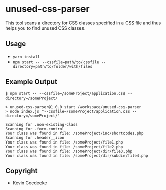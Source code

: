# unused-css-parser
This tool scans a directory for CSS classes specified in a CSS file and thus helps you to find unused CSS classes.

## Usage
- `yarn install`
- `npm start -- --cssfile=path/to/cssfile --directory=path/to/folder/with/files`

## Example Output

```
$ npm start -- --cssfile=/someProject/application.css --directory=/someProject/

> unused-css-parser@1.0.0 start /workspace/unused-css-parser
> node index.js "--cssfile=/someProject/application.css --directory=/someProject/"

Scanning for .non-existing-class
Scanning for .form-control
Your class was found in file: /someProject/inc/shortcodes.php
Scanning for .header__icon
Your class was found in file: /someProject/file1.php
Your class was found in file: /someProject/file2.php
Your class was found in file: /someProject/dir/file3.php
Your class was found in file: /someProject/dir/subdir/file4.php
```

## Copyright
- Kevin Goedecke

